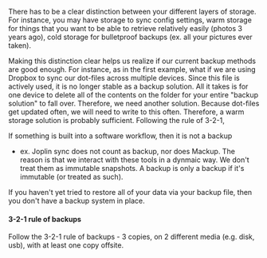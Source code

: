 
There has to be a clear distinction between your different layers of storage. For instance, you may have storage to sync config settings, warm storage for things that you want to be able to retrieve relatively easily (photos 3 years ago), cold storage for bulletproof backups (ex. all your pictures ever taken).

Making this distinction clear helps us realize if our current backup methods are good enough. For instance, as in the first example, what if we are using Dropbox to sync our dot-files across multiple devices. Since this file is actively used, it is no longer stable as a backup solution. All it takes is for one device to delete all of the contents on the folder for your entire "backup solution" to fall over. Therefore, we need another solution. Because dot-files get updated often, we will need to write to this often. Therefore, a warm storage solution is probably sufficient. Following the rule of 3-2-1,

If something is built into a software workflow, then it is not a backup
- ex. Joplin sync does not count as backup, nor does Mackup. The reason is that we interact with these tools in a dynmaic way. We don't treat them as immutable snapshots. A backup is only a backup if it's immutable (or treated as such).

If you haven't yet tried to restore all of your data via your backup file, then you don't have a backup system in place.

#### 3-2-1 rule of backups
Follow the 3-2-1 rule of backups - 3 copies, on 2 different media (e.g. disk, usb), with at least one copy offsite.
